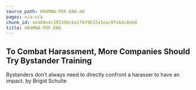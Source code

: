 ```yaml
---
source_path: H04MNA-PDF-ENG.md
pages: n/a-n/a
chunk_id: aea60edc29339bcba1fbf9b32a1eac0febdc8eb8
title: H04MNA-PDF-ENG
---
```

## To Combat Harassment, More Companies Should Try Bystander Training

Bystanders don’t always need to directly confront a harasser to have an impact. by Brigid Schulte
